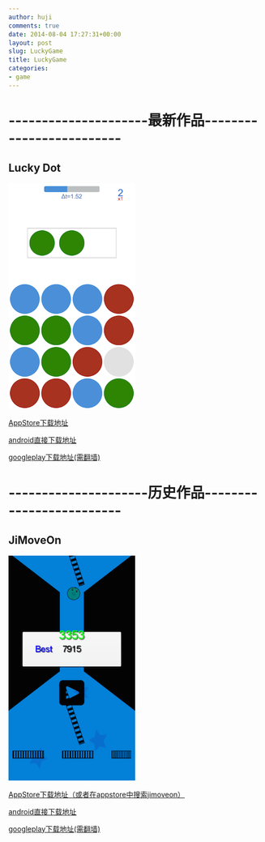 ```yaml
---
author: huji
comments: true
date: 2014-08-04 17:27:31+00:00
layout: post
slug: LuckyGame
title: LuckyGame
categories:
- game
---
```

---------------------最新作品-------------------------
=======
## Lucky Dot ##
<img src="/images/luckydotplay.png"/>


<a href="https://itunes.apple.com/us/app/lucky-dot/id921452105?mt=8">AppStore下载地址</a>

<a href="http://hujigame.qiniudn.com/LuckyDot.apk">android直接下载地址</a>

<a href="https://play.google.com/store/apps/details?id=com.lhgame.dttd">googleplay下载地址(需翻墙)</a>




---------------------历史作品-------------------------
=======
## JiMoveOn ##
<img src="/images/jimoveonplay.png"/>


<a href="https://itunes.apple.com/cn/app/jimoveon/id892680882?mt=8">AppStore下载地址（或者在appstore中搜索jimoveon）</a>

<a href="http://hujigame.qiniudn.com/LuckyHuFirstGame-android.apk">android直接下载地址</a>

<a href="https://play.google.com/store/apps/details?id=com.luckyhu.game">googleplay下载地址(需翻墙)</a>